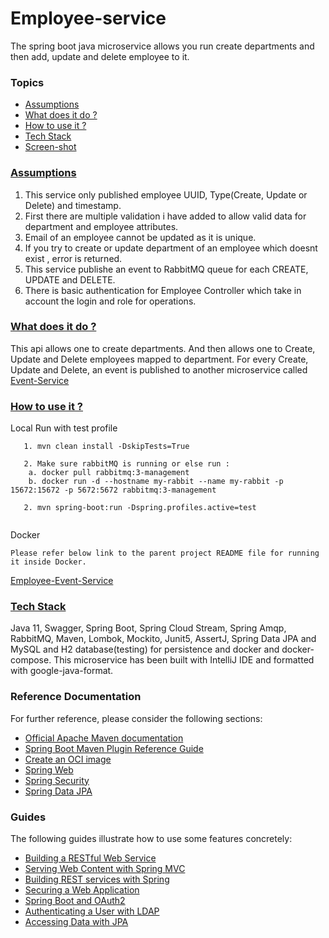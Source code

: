 # Employee-service
The spring boot java microservice allows you run create departments and then add, update and delete employee to it.

### Topics
  * [Assumptions](#assumptions)
  * [What does it do ?](#technical-details)
  * [How to use it ?](#guide)
  * [Tech Stack](#tech-stack)
  * [Screen-shot](#screen-shot)
  
###  [Assumptions](#assumptions)  
1. This service only published employee UUID, Type(Create, Update or Delete) and timestamp.
2. First there are multiple validation i have added to allow valid data for department and employee attributes.
3. Email of an employee cannot be updated as it is unique.
4. If you try to create or update department of an employee which doesnt exist , error is returned.
5. This service publishe an event to RabbitMQ queue for each CREATE, UPDATE and DELETE.
6. There is basic authentication for Employee Controller which take in account the login and role for operations.
  
###  [What does it do ?](#technical-details)
This api allows one to create departments. And then allows one to Create, Update and Delete employees mapped to department.
For every Create, Update and Delete, an event is published to another microservice called [Event-Service](https://github.com/anusheelchandra/employee-event-service/tree/master/event-service)

###  [How to use it ?](#guide)

Local Run with test profile
```
   1. mvn clean install -DskipTests=True
   
   2. Make sure rabbitMQ is running or else run : 
    a. docker pull rabbitmq:3-management    
    b. docker run -d --hostname my-rabbit --name my-rabbit -p 15672:15672 -p 5672:5672 rabbitmq:3-management
   
   2. mvn spring-boot:run -Dspring.profiles.active=test 
    
```

Docker
```  
Please refer below link to the parent project README file for running it inside Docker.
```
[Employee-Event-Service](https://github.com/anusheelchandra/employee-event-service)


### [Tech Stack](#tech-stack)
Java 11, Swagger, Spring Boot, Spring Cloud Stream, Spring Amqp, RabbitMQ, Maven, Lombok, Mockito, Junit5, AssertJ, 
Spring Data JPA and MySQL and H2 database(testing) for persistence and docker and docker-compose.
This microservice has been built with IntelliJ IDE and formatted with google-java-format.
  

### Reference Documentation
For further reference, please consider the following sections:

* [Official Apache Maven documentation](https://maven.apache.org/guides/index.html)
* [Spring Boot Maven Plugin Reference Guide](https://docs.spring.io/spring-boot/docs/2.3.3.RELEASE/maven-plugin/reference/html/)
* [Create an OCI image](https://docs.spring.io/spring-boot/docs/2.3.3.RELEASE/maven-plugin/reference/html/#build-image)
* [Spring Web](https://docs.spring.io/spring-boot/docs/2.3.3.RELEASE/reference/htmlsingle/#boot-features-developing-web-applications)
* [Spring Security](https://docs.spring.io/spring-boot/docs/2.3.3.RELEASE/reference/htmlsingle/#boot-features-security)
* [Spring Data JPA](https://docs.spring.io/spring-boot/docs/2.3.3.RELEASE/reference/htmlsingle/#boot-features-jpa-and-spring-data)

### Guides
The following guides illustrate how to use some features concretely:

* [Building a RESTful Web Service](https://spring.io/guides/gs/rest-service/)
* [Serving Web Content with Spring MVC](https://spring.io/guides/gs/serving-web-content/)
* [Building REST services with Spring](https://spring.io/guides/tutorials/bookmarks/)
* [Securing a Web Application](https://spring.io/guides/gs/securing-web/)
* [Spring Boot and OAuth2](https://spring.io/guides/tutorials/spring-boot-oauth2/)
* [Authenticating a User with LDAP](https://spring.io/guides/gs/authenticating-ldap/)
* [Accessing Data with JPA](https://spring.io/guides/gs/accessing-data-jpa/)

